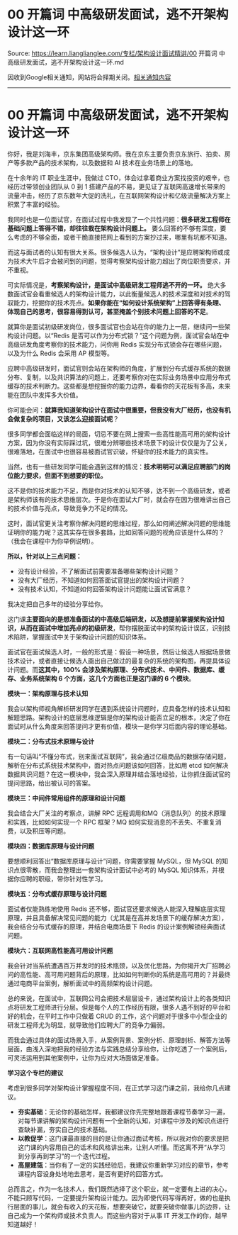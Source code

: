 # 00 开篇词  中高级研发面试，逃不开架构设计这一环 

Source: https://learn.lianglianglee.com/专栏/架构设计面试精讲/00 开篇词  中高级研发面试，逃不开架构设计这一环.md

因收到Google相关通知，网站将会择期关闭。[相关通知内容](https://lumendatabase.org/notices/44265620)

---

# 00 开篇词 中高级研发面试，逃不开架构设计这一环

你好，我是刘海丰，京东集团高级架构师。我在京东主要负责京东旅行、拍卖、房产等多款产品的技术架构，以及数据和 AI 技术在业务场景上的落地。

在十余年的 IT 职业生涯中，我做过 CTO，体会过拿着商业方案找投资的艰辛，也经历过带领创业团队从 0 到 1 搭建产品的不易，更见证了互联网高速增长带来的流量冲击，经历了京东数年大促的洗礼，在互联网架构设计和亿级流量解决方案上积累了丰富的经验。

我同时也是一位面试官，在面试过程中我发现了一个共性问题：**很多研发工程师在基础问题上答得不错，却往往栽在架构设计问题上。** 要么回答的不够有深度，要么考虑的不够全面，或者干脆直接把网上看到的方案抄过来，哪里有坑都不知道。

而这与面试者的认知有很大关系。很多候选人认为，“架构设计”是应聘架构师或成为技术大牛后才会被问到的问题，觉得考察架构设计能力超出了岗位职责要求，并不重视。

可实际情况是，**考察架构设计，是面试中高级研发工程师逃不开的一环。** 绝大多数面试官会看重候选人的架构设计能力，以此衡量候选人的技术深度和对技术的驾驭能力，挖掘你的技术亮点。**如果你能在“如何设计系统架构”上回答得有条理、体现自己的思考，很容易得到认可，甚至掩盖个别技术问题上回答的不足**。

就算你是面试初级研发岗位，很多面试官也会站在你的能力上一层，继续问一些架构设计问题。以“Redis 是否可以作为分布式锁？”这个问题为例，面试官会站在中高级研发角度考察你的技术能力，问你用 Redis 实现分布式锁会存在哪些问题，以及为什么 Redis 会采用 AP 模型等。

应聘中高级研发时，面试官则会站在架构师的角度，扩展到分布式缓存系统的数据分布、复制，以及共识算法的问题上，还要考察你对在实际业务场景中应用分布式缓存的技术判断力。这些都是想挖掘你的能力边界，看看你的天花板有多高，未来能在团队中发挥多大价值。

你可能会问：**就算我知道架构设计在面试中很重要，但我没有大厂经历，也没有机会做复杂的项目，又该怎么迎接面试呢**？

很多同学都会面临这样的局面，切忌不要在网上搜索一些高性能高可用的架构设计方案，因为你没有实际踩过坑，很难分辨哪些技术场景下的设计仅仅是为了公关，很难落地，在面试中也很容易被面试官识破，怀疑你的技术能力的真实性。

当然，也有一些研发同学可能会遇到这样的情况：**技术明明可以满足应聘部门的岗位能力要求，但面不到想要的职位。**

这不是你的技术能力不足，而是你对技术的认知不够，达不到一个高级研发，或者是架构师该有的技术思维层次。于是你在面试大厂时，就会存在因为很难讲出自己的技术价值与亮点，导致竞争力不足的情况。

这时，面试官更关注考察你解决问题的思维过程，那么如何阐述解决问题的思维能证明你的能力呢？这其实存在很多套路，比如回答问题的视角应该是什么样的？（我会在课程中为你举例说明）。

**所以，针对以上三点问题：**

* 没有设计经验，不了解面试前需要准备哪些架构设计问题？
* 没有大厂经历，不知道如何回答面试官提出的架构设计问题？
* 没有技术认知，不知道如何回答架构设计问题能让面试官满意？

我决定把自己多年的经验分享给你。

这门课**主要面向的是想准备面试的中高级后端研发，以及想提前掌握架构设计知识，从而在面试中增加亮点的初级研发**，帮你摆脱面试中的架构设计误区，识别技术陷阱，掌握面试中关于架构设计问题的知识体系。

面试官在面试候选人时，一般的形式是：假设一种场景，然后让候选人根据场景做技术设计，或者直接让候选人画出自己做过的最复杂的系统的架构图，再提具体设计问题。而**这其中，100% 会涉及架构原理、分布式技术、中间件、数据库、缓存、业务系统架构 6 个方面，这几个方面也正是这门课的 6 个模块**。

**模块一：架构原理与技术认知**

我会以架构师视角解析研发同学在遇到系统设计问题时，应具备怎样的技术认知和解题思路。架构设计的底层思维逻辑是你的架构设计能否立足的根本，决定了你在面试时从什么角度来回答提问才更有价值，模块一是你学习后面内容的理论基础。

**模块二：分布式技术原理与设计**

有一句话叫“不懂分布式，别来面试互联网”，我会通过亿级商品的数据存储问题，解析在分布式系统技术架构中，面对热点问题该如何回答，比如用 etcd 如何解决数据共识问题？在这一模块中，我会深入原理并结合落地经验，让你抓住面试官的提问思路，给出被认可的答案。

**模块三：中间件常用组件的原理和设计问题**

我会结合大厂关注的考察点，讲解 RPC 远程调用和MQ（消息队列）的技术原理和实践，比如如何实现一个 RPC 框架？MQ 如何实现消息的不丢失、不重复消费，以及积压等问题。

**模块四：数据库原理与设计问题**

要想顺利回答出“数据库原理与设计”问题，你需要掌握 MySQL，但 MySQL 的知识点很零散，而我会整理出一套架构设计面试中必考的 MySQL 知识体系，并根据你应聘的职级，带你针对性学习。

**模块五：分布式缓存原理与设计问题**

面试者仅能熟练地使用 Redis 还不够，面试官还要求候选人能深入理解底层实现原理，并且具备解决常见问题的能力（尤其是在高并发场景下的缓存解决方案），我会结合分布式缓存的原理，并结合电商场景下 Redis 的设计案例解锁经典面试问题。

**模块六：互联网高性能高可用设计问题**

我会针对当系统遭遇百万并发时的技术瓶颈，以及优化思路，为你揭开大厂招聘必问的高性能、高可用问题背后的原理，比如如何判断你的系统是高可用的？并最终通过电商平台案例，解析面试中的高频架构设计问题。

总的来说，在面试中，互联网公司会把技术层层设卡，通过架构设计上的各类知识点将研发工程师进行分层。但是每个人的工作经历有限，很多人遇不到好的平台和好的机会，在平时工作中只做着 CRUD 的工作，这个问题对于很多中小型企业的研发工程师尤为明显，就导致他们应聘大厂的竞争力偏弱。

而我会通过具体的面试场景入手，从案例背景、案例分析、原理剖析、解答方法等层面，由浅入深地把我的经验方法与实践总结分享给你，让你吃透了一个案例后，可灵活运用到其他案例中，让你为应对大场面做足准备。

**学习这个专栏的建议**

考虑到很多同学对架构设计掌握程度不同，在正式学习这门课之前，我给你几点建议。

* **夯实基础**：无论你的基础怎样，我都建议你先完整地跟着课程节奏学习一遍，对每节课讲解的架构设计问题有一个全新的认知，对课程中涉及的知识点进行查缺补漏，夯实自己的技术基础。
* **以教促学**：这门课最直接的目的是让你通过面试考核，所以我对你的要求是把这门课的内容用自己的话术和风格讲出来，让别人听懂。而这离不开“从学习到分享再到学习”的一个迭代过程。
* **高屋建瓴**：当你有了一定的实践经验后，我建议你重新学习对应的章节，参考课程内容设身处地地去思考，是否有更好的回答方式。

总而言之，作为一名技术人，我们既然选择了这个职业，就一定要有上进的决心，不能只顾写代码，一定要提升架构设计能力。因为即使代码写得再好，做的也是执行层面的事儿，就会有收入的天花板，想要突破它，就要突破你做事儿的边界，让自己成为一个架构师或技术负责人。而这些内容对于从事 IT 开发工作的你，越早知道越好！